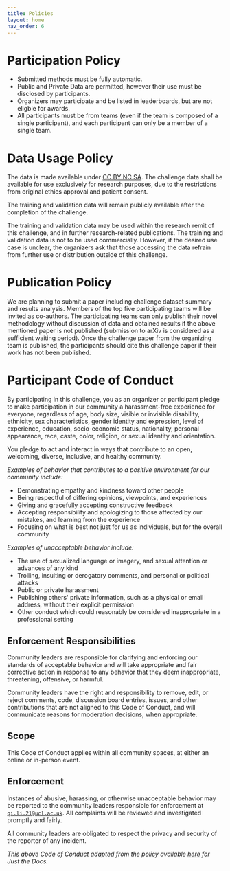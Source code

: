 ```yaml
---
title: Policies
layout: home
nav_order: 6
---
```


# Participation Policy

- Submitted methods must be fully automatic.
- Public and Private Data are permitted, however their use must be disclosed by participants.
- Organizers may participate and be listed in leaderboards, but are not eligble for awards.
- All participants must be from teams (even if the team is composed of a single participant), and each participant can only be a member of a single team.

# Data Usage Policy

The data is made available under [CC BY NC SA](https://creativecommons.org/licenses/by-nc-sa/4.0/). The challenge data shall be available for use exclusively for research purposes, due to the restrictions from original ethics approval and patient consent. 

The training and validation data will remain publicly available after the completion of the challenge.
<!-- , and is accessible [here](https://doi.org/10.5281/zenodo.7870104).  -->
The training and validation data may be used within the research remit of this challenge, and in further research-related publications. The training and validation data is not to be used commercially. However, if the desired use case is unclear, the organizers ask that those accessing the data refrain from further use or distribution outside of this challenge.

# Publication Policy

We are planning to submit a paper including challenge dataset summary and results analysis. Members of the top five participating teams will be invited as co-authors. The participating teams can only publish their novel methodology without discussion of data and obtained results if the above mentioned paper is not published (submission to arXiv is considered as a sufficient waiting period). Once the challenge paper from the organizing team is published, the participants should cite this challenge paper
if their work has not been published.

# Participant Code of Conduct

By participating in this challenge, you as an organizer or participant pledge to make participation in our community a harassment-free experience for everyone, regardless of age, body size, visible or invisible disability, ethnicity, sex characteristics, gender identity and expression, level of experience, education, socio-economic status, nationality, personal appearance, race, caste, color, religion, or sexual identity and orientation.

You pledge to act and interact in ways that contribute to an open, welcoming, diverse, inclusive, and healthy community.

*Examples of behavior that contributes to a positive environment for our community include:*

- Demonstrating empathy and kindness toward other people
- Being respectful of differing opinions, viewpoints, and experiences
- Giving and gracefully accepting constructive feedback
- Accepting responsibility and apologizing to those affected by our mistakes, and learning from the experience
- Focusing on what is best not just for us as individuals, but for the overall community

*Examples of unacceptable behavior include:*

- The use of sexualized language or imagery, and sexual attention or advances of any kind
- Trolling, insulting or derogatory comments, and personal or political attacks
- Public or private harassment
- Publishing others' private information, such as a physical or email address, without their explicit permission
- Other conduct which could reasonably be considered inappropriate in a professional setting

## Enforcement Responsibilities

Community leaders are responsible for clarifying and enforcing our standards of acceptable behavior and will take appropriate and fair corrective action in response to any behavior that they deem inappropriate, threatening, offensive, or harmful.

Community leaders have the right and responsibility to remove, edit, or reject comments, code, discussion board entries, issues, and other contributions that are not aligned to this Code of Conduct, and will communicate reasons for moderation decisions, when appropriate.

## Scope

This Code of Conduct applies within all community spaces, at either an online or in-person event.

## Enforcement

Instances of abusive, harassing, or otherwise unacceptable behavior may be reported to the community leaders responsible for enforcement at [`qi.li.21@ucl.ac.uk`](mailto:qi.li.21@ucl.ac.uk). All complaints will be reviewed and investigated promptly and fairly.

All community leaders are obligated to respect the privacy and security of the reporter of any incident.

*This above Code of Conduct adapted from the policy available [here](https://github.com/just-the-docs/just-the-docs/blob/main/CODE_OF_CONDUCT.md) for Just the Docs.*
